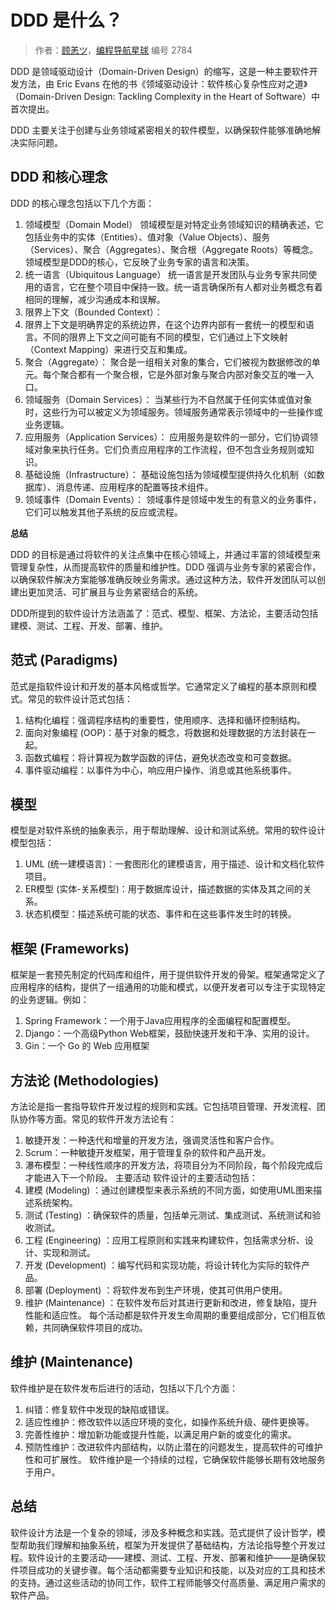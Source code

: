 # DDD 是什么？

> 作者：[顾恙ツ](https://juejin.cn/user/128017175944557)，[编程导航星球](https://wx.zsxq.com/dweb2/index/group/51122858222824) 编号 2784

DDD 是领域驱动设计（Domain-Driven Design）的缩写，这是一种主要软件开发方法，由 Eric Evans 在他的书《领域驱动设计：软件核心复杂性应对之道》（Domain-Driven Design: Tackling Complexity in the Heart of Software）中首次提出。

DDD 主要关注于创建与业务领域紧密相关的软件模型，以确保软件能够准确地解决实际问题。

## DDD 和核心理念

DDD 的核心理念包括以下几个方面：

1. 领域模型（Domain Model） 领域模型是对特定业务领域知识的精确表述，它包括业务中的实体（Entities）、值对象（Value Objects）、服务（Services）、聚合（Aggregates）、聚合根（Aggregate Roots）等概念。领域模型是DDD的核心，它反映了业务专家的语言和决策。
2. 统一语言（Ubiquitous Language） 统一语言是开发团队与业务专家共同使用的语言，它在整个项目中保持一致。统一语言确保所有人都对业务概念有着相同的理解，减少沟通成本和误解。
3. 限界上下文（Bounded Context）：
4. 限界上下文是明确界定的系统边界，在这个边界内部有一套统一的模型和语言。不同的限界上下文之间可能有不同的模型，它们通过上下文映射（Context Mapping）来进行交互和集成。
5. 聚合（Aggregate）： 聚合是一组相关对象的集合，它们被视为数据修改的单元。每个聚合都有一个聚合根，它是外部对象与聚合内部对象交互的唯一入口。
6. 领域服务（Domain Services）： 当某些行为不自然属于任何实体或值对象时，这些行为可以被定义为领域服务。领域服务通常表示领域中的一些操作或业务逻辑。
7. 应用服务（Application Services）： 应用服务是软件的一部分，它们协调领域对象来执行任务。它们负责应用程序的工作流程，但不包含业务规则或知识。
8. 基础设施（Infrastructure）： 基础设施包括为领域模型提供持久化机制（如数据库）、消息传递、应用程序的配置等技术组件。
9. 领域事件（Domain Events）： 领域事件是领域中发生的有意义的业务事件，它们可以触发其他子系统的反应或流程。

**总结**

DDD 的目标是通过将软件的关注点集中在核心领域上，并通过丰富的领域模型来管理复杂性，从而提高软件的质量和维护性。DDD 强调与业务专家的紧密合作，以确保软件解决方案能够准确反映业务需求。通过这种方法，软件开发团队可以创建出更加灵活、可扩展且与业务紧密结合的系统。

DDD所提到的软件设计方法涵盖了：范式、模型、框架、方法论，主要活动包括建模、测试、工程、开发、部署、维护。

## 范式 (Paradigms)

范式是指软件设计和开发的基本风格或哲学。它通常定义了编程的基本原则和模式。常见的软件设计范式包括：

1. 结构化编程：强调程序结构的重要性，使用顺序、选择和循环控制结构。
2. 面向对象编程 (OOP)：基于对象的概念，将数据和处理数据的方法封装在一起。
3. 函数式编程：将计算视为数学函数的评估，避免状态改变和可变数据。
4. 事件驱动编程：以事件为中心，响应用户操作、消息或其他系统事件。

## 模型

模型是对软件系统的抽象表示，用于帮助理解、设计和测试系统。常用的软件设计模型包括：

1. UML (统一建模语言)：一套图形化的建模语言，用于描述、设计和文档化软件项目。
2. ER模型 (实体-关系模型)：用于数据库设计，描述数据的实体及其之间的关系。
3. 状态机模型：描述系统可能的状态、事件和在这些事件发生时的转换。

## 框架 (Frameworks)

框架是一套预先制定的代码库和组件，用于提供软件开发的骨架。框架通常定义了应用程序的结构，提供了一组通用的功能和模式，以便开发者可以专注于实现特定的业务逻辑。例如：

1. Spring Framework：一个用于Java应用程序的全面编程和配置模型。
2. Django：一个高级Python Web框架，鼓励快速开发和干净、实用的设计。
3. Gin：一个 Go 的 Web 应用框架

## 方法论 (Methodologies)

方法论是指一套指导软件开发过程的规则和实践。它包括项目管理、开发流程、团队协作等方面。常见的软件开发方法论有：

1. 敏捷开发：一种迭代和增量的开发方法，强调灵活性和客户合作。
2. Scrum：一种敏捷开发框架，用于管理复杂的软件和产品开发。
3. 瀑布模型：一种线性顺序的开发方法，将项目分为不同阶段，每个阶段完成后才能进入下一个阶段。 主要活动 软件设计的主要活动包括：
4. 建模 (Modeling) ：通过创建模型来表示系统的不同方面，如使用UML图来描述系统架构。
5. 测试 (Testing) ：确保软件的质量，包括单元测试、集成测试、系统测试和验收测试。
6. 工程 (Engineering) ：应用工程原则和实践来构建软件，包括需求分析、设计、实现和测试。
7. 开发 (Development) ：编写代码和实现功能，将设计转化为实际的软件产品。
8. 部署 (Deployment) ：将软件发布到生产环境，使其可供用户使用。
9. 维护 (Maintenance) ：在软件发布后对其进行更新和改进，修复缺陷，提升性能和适应性。 每个活动都是软件开发生命周期的重要组成部分，它们相互依赖，共同确保软件项目的成功。

## 维护 (Maintenance)

软件维护是在软件发布后进行的活动，包括以下几个方面：

1. 纠错：修复软件中发现的缺陷或错误。
2. 适应性维护：修改软件以适应环境的变化，如操作系统升级、硬件更换等。
3. 完善性维护：增加新功能或提升性能，以满足用户新的或变化的需求。
4. 预防性维护：改进软件内部结构，以防止潜在的问题发生，提高软件的可维护性和可扩展性。 软件维护是一个持续的过程，它确保软件能够长期有效地服务于用户。

## 总结

软件设计方法是一个复杂的领域，涉及多种概念和实践。范式提供了设计哲学，模型帮助我们理解和抽象系统，框架为开发提供了基础结构，方法论指导整个开发过程。软件设计的主要活动——建模、测试、工程、开发、部署和维护——是确保软件项目成功的关键步骤。每个活动都需要专业知识和技能，以及对应的工具和技术的支持。通过这些活动的协同工作，软件工程师能够交付高质量、满足用户需求的软件产品。